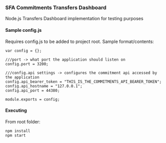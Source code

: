 ### SFA Commitments Transfers Dashboard

Node.js Transfers Dashboard implementation for testing purposes

#### Sample config.js

Requires config.js to be added to project root. Sample format/contents:

```
var config = {};

///port -> what port the application should listen on
config.port = 3200;

///config.api settings -> configures the commitment api accessed by the application
config.api_bearer_token = "THIS_IS_THE_COMMITMENTS_API_BEARER_TOKEN";
config.api_hostname = "127.0.0.1";
config.api_port = 44380;

module.exports = config;
```

#### Executing

From root folder:
```
npm install
npm start 
```
